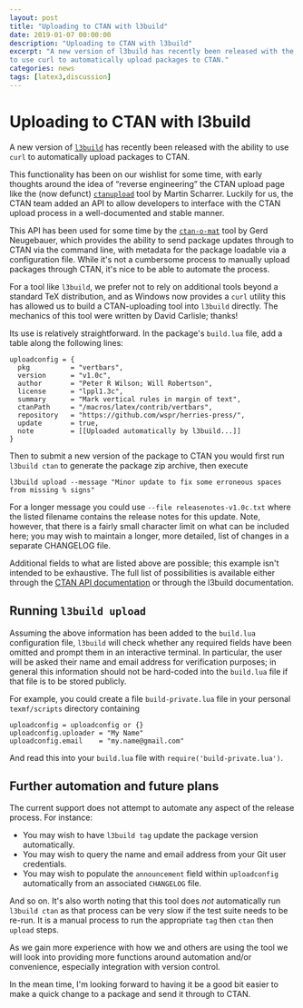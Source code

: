 ```yaml
---
layout: post
title: "Uploading to CTAN with l3build"
date: 2019-01-07 00:00:00
description: "Uploading to CTAN with l3build"
excerpt: "A new version of l3build has recently been released with the ability
to use curl to automatically upload packages to CTAN."
categories: news
tags: [latex3,discussion]
---
```


# Uploading to CTAN with l3build

A new version of [`l3build`](https://ctan.org/pkg/l3build) has recently been released with the ability
to use `curl` to automatically upload packages to CTAN.

This functionality has been on our wishlist for some time, with early
thoughts around the idea of “reverse engineering” the CTAN upload page like the
(now defunct) [`ctanupload`](https://ctan.org/pkg/ctanupload) tool by Martin Scharrer.
Luckily for us, the CTAN team added an API to allow developers to interface
with the CTAN upload process in a well-documented and stable manner.

This API has been used for some time by the [`ctan-o-mat`](https://ctan.org/pkg/ctan-o-mat) tool by Gerd Neugebauer,
which provides the ability to send package updates through to CTAN via the command line,
with metadata for the package loadable via a configuration file.
While it's not a cumbersome process to manually upload packages through CTAN, it's nice
to be able to automate the process.

For a tool like `l3build`, we prefer not to rely on additional tools beyond a standard TeX distribution,
and as Windows now provides a `curl` utility this has allowed us to build a CTAN-uploading tool into `l3build`
directly. The mechanics of this tool were written by David Carlisle; thanks!

Its use is relatively straightforward. In the package's `build.lua` file, add a table
along the following lines:

    uploadconfig = {
      pkg          = "vertbars",
      version      = "v1.0c",
      author       = "Peter R Wilson; Will Robertson",
      license      = "lppl1.3c",
      summary      = "Mark vertical rules in margin of text",
      ctanPath     = "/macros/latex/contrib/vertbars",
      repository   = "https://github.com/wspr/herries-press/",
      update       = true,
      note         = [[Uploaded automatically by l3build...]]
    }

Then to submit a new version of the package to CTAN you would first run `l3build ctan`
to generate the package zip archive, then execute

    l3build upload --message "Minor update to fix some erroneous spaces from missing % signs"

For a longer message you could use `--file releasenotes-v1.0c.txt` where the listed filename
contains the release notes for this update. Note, however, that there is a fairly small
character limit on what can be included here; you may wish to maintain a longer, more detailed,
list of changes in a separate CHANGELOG file.

Additional fields to what are listed above are possible; this example isn't intended to be exhaustive.
The full list of possibilities is available either through the [CTAN API documentation](https://ctan.org/help/submit)
or through the l3build documentation.


## Running `l3build upload`

Assuming the above information has been added to the `build.lua` configuration file,
`l3build` will check whether any required fields have been omitted and prompt them in
an interactive terminal.
In particular, the user will be asked their name and email address for verification purposes;
in general this information should not be hard-coded into the `build.lua` file if that file
is to be stored publicly.

For example, you could create a file `build-private.lua` file in your personal `texmf/scripts` directory
containing

    uploadconfig = uploadconfig or {}
    uploadconfig.uploader = "My Name"
    uploadconfig.email    = "my.name@gmail.com"

And read this into your `build.lua` file with `require('build-private.lua')`.


## Further automation and future plans

The current support does not attempt to automate any aspect of the release process. For instance:

* You may wish to have `l3build tag` update the package version automatically.
* You may wish to query the name and email address from your Git user credentials.
* You may wish to populate the `announcement` field within `uploadconfig` automatically from an associated `CHANGELOG` file.

And so on. It's also worth noting that this tool does *not* automatically run `l3build ctan`
as that process can be very slow if the test suite needs to be re-run. It is a manual process
to run the appropriate `tag` then `ctan` then `upload` steps.

As we gain more experience with how we and others are using the tool we will look into providing
more functions around automation and/or convenience, especially integration with version control.

In the mean time, I'm looking forward to having it be a good bit easier to make
a quick change to a package and send it through to CTAN.



